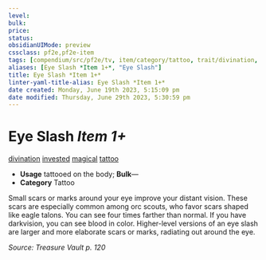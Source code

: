 ```yaml
---
level:
bulk:
price:
status:
obsidianUIMode: preview
cssclass: pf2e,pf2e-item
tags: [compendium/src/pf2e/tv, item/category/tattoo, trait/divination, trait/invested, trait/magical, trait/tattoo]
aliases: [Eye Slash *Item 1+*, "Eye Slash"]
title: Eye Slash *Item 1+*
linter-yaml-title-alias: Eye Slash *Item 1+*
date created: Monday, June 19th 2023, 5:15:09 pm
date modified: Thursday, June 29th 2023, 5:30:59 pm
---
```


# Eye Slash *Item 1+*

[divination](rules/traits/divination.md) [invested](rules/traits/invested.md) [magical](rules/traits/magical.md) [tattoo](rules/traits/tattoo-lowg.md)  

- **Usage** tattooed on the body; **Bulk**—
- **Category** Tattoo

Small scars or marks around your eye improve your distant vision. These scars are especially common among orc scouts, who favor scars shaped like eagle talons. You can see four times farther than normal. If you have darkvision, you can see blood in color. Higher-level versions of an eye slash are larger and more elaborate scars or marks, radiating out around the eye.

*Source: Treasure Vault p. 120*
